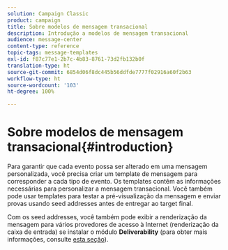 ```yaml
---
solution: Campaign Classic
product: campaign
title: Sobre modelos de mensagem transacional
description: Introdução a modelos de mensagem transacional
audience: message-center
content-type: reference
topic-tags: message-templates
exl-id: f87c77e1-2b7c-4b83-8761-73d2fb132b0f
translation-type: ht
source-git-commit: 6854d06f8dc445b56ddfde7777f02916a60f2b63
workflow-type: ht
source-wordcount: '103'
ht-degree: 100%

---
```


# Sobre modelos de mensagem transacional{#introduction}

Para garantir que cada evento possa ser alterado em uma mensagem personalizada, você precisa criar um template de mensagem para corresponder a cada tipo de evento. Os templates contêm as informações necessárias para personalizar a mensagem transacional. Você também pode usar templates para testar a pré-visualização da mensagem e enviar provas usando seed addresses antes de entregar ao target final.

Com os seed addresses, você também pode exibir a renderização da mensagem para vários provedores de acesso à Internet (renderização da caixa de entrada) se instalar o módulo **Deliverability** (para obter mais informações, consulte [esta seção](../../delivery/using/about-deliverability.md)).
